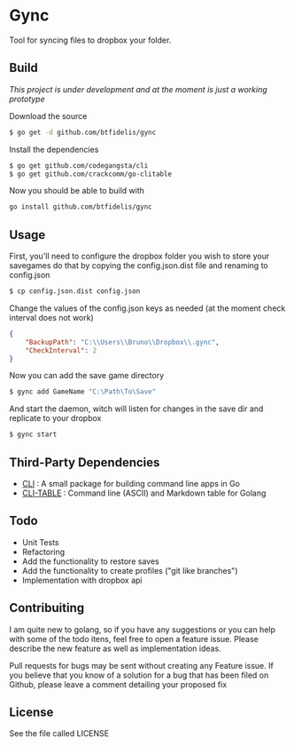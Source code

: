 # Gync

Tool for syncing files to dropbox your folder.
 
## Build 

*This project is under development and at the moment is just a working prototype*

Download the source

```sh
$ go get -d github.com/btfidelis/gync
```

Install the dependencies

```sh
$ go get github.com/codegangsta/cli
$ go get github.com/crackcomm/go-clitable
```

Now you should be able to build with
```sh
go install github.com/btfidelis/gync
```

## Usage
First, you'll need to configure the dropbox folder you wish to store your savegames do that by copying the config.json.dist file and renaming to config.json

```sh
$ cp config.json.dist config.json
```

Change the values of the config.json keys as needed (at the moment check interval does not work)

```json
{
	"BackupPath": "C:\\Users\\Bruno\\Dropbox\\.gync",
	"CheckInterval": 2
}
```

Now you can add the save game directory
```sh
$ gync add GameName "C:\Path\To\Save"
```

And start the daemon, witch will listen for changes in the save dir and replicate to your dropbox

```sh
$ gync start
```

## Third-Party Dependencies
* [CLI](https://github.com/codegangsta/cli) :  A small package for building command line apps in Go
* [CLI-TABLE](https://github.com/crackcomm/go-clitable) : Command line (ASCII) and Markdown table for Golang

## Todo
* Unit Tests
* Refactoring
* Add the functionality to restore saves
* Add the functionality to create profiles ("git like branches")
* Implementation with dropbox api

## Contribuiting
I am quite new to golang, so if you have any suggestions or you can help with some of the todo itens, feel free to open a feature issue. Please describe the new feature as well as implementation ideas.

Pull requests for bugs may be sent without creating any Feature issue. If you believe that you know of a solution for a bug that has been filed on Github, please leave a comment detailing your proposed fix

## License
See the file called LICENSE
